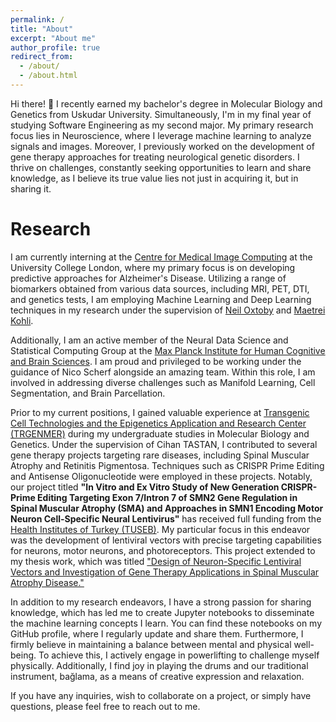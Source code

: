 ```yaml
---
permalink: /
title: "About"
excerpt: "About me"
author_profile: true
redirect_from: 
  - /about/
  - /about.html
---
```


Hi there! 👋 I recently earned my bachelor's degree in Molecular Biology and Genetics from Uskudar University. Simultaneously, I'm in my final year of studying Software Engineering as my second major. My primary research focus lies in Neuroscience, where I leverage machine learning to analyze signals and images. Moreover, I previously worked on the development of gene therapy approaches for treating neurological genetic disorders. I thrive on challenges, constantly seeking opportunities to learn and share knowledge, as I believe its true value lies not just in acquiring it, but in sharing it.

Research
======
I am currently interning at the [Centre for Medical Image Computing](https://www.ucl.ac.uk/medical-image-computing/centre-medical-image-computing-cmic) at the University College London, where my primary focus is on developing predictive approaches for Alzheimer's Disease. Utilizing a range of biomarkers obtained from various data sources, including MRI, PET, DTI, and genetics tests, I am employing Machine Learning and Deep Learning techniques in my research under the supervision of [Neil Oxtoby](https://iris.ucl.ac.uk/iris/browse/profile?upi=NOXTO55) and [Maetrei Kohli](http://www0.cs.ucl.ac.uk/people/M.Kohli.html).

Additionally, I am an active member of the Neural Data Science and Statistical Computing Group at the [Max Planck Institute for Human Cognitive and Brain Sciences](https://www.cbs.mpg.de/en). I am proud and privileged to be working under the guidance of Nico Scherf alongside an amazing team. Within this role, I am involved in addressing diverse challenges such as Manifold Learning, Cell Segmentation, and Brain Parcellation.

Prior to my current positions, I gained valuable experience at [Transgenic Cell Technologies and the Epigenetics Application and Research Center (TRGENMER)](https://uskudar.edu.tr/trgenmer/en) during my undergraduate studies in Molecular Biology and Genetics. Under the supervision of Cihan TASTAN, I contributed to several gene therapy projects targeting rare diseases, including Spinal Muscular Atrophy and Retinitis Pigmentosa. Techniques such as CRISPR Prime Editing and Antisense Oligonucleotide were employed in these projects. Notably, our project titled **"In Vitro and Ex Vitro Study of New Generation CRISPR-Prime Editing Targeting Exon 7/Intron 7 of SMN2 Gene Regulation in Spinal Muscular Atrophy (SMA) and Approaches in SMN1 Encoding Motor Neuron Cell-Specific Neural Lentivirus"** has received full funding from the [Health Institutes of Turkey (TUSEB)](https://www.tuseb.gov.tr/en/corporate/about-us). My particular focus in this endeavor was the development of lentiviral vectors with precise targeting capabilities for neurons, motor neurons, and photoreceptors. This project extended to my thesis work, which was titled ["Design of Neuron-Specific Lentiviral Vectors and Investigation of Gene Therapy Applications in Spinal Muscular Atrophy Disease."](https://www.researchgate.net/publication/372389163_Design_of_Neuron-specific_Lentiviral_Vectors_and_Investigation_of_Gene_Therapy_Applications_in_Spinal_Muscular_Atrophy_Disease)

In addition to my research endeavors, I have a strong passion for sharing knowledge, which has led me to create Jupyter notebooks to disseminate the machine learning concepts I learn. You can find these notebooks on my GitHub profile, where I regularly update and share them. Furthermore, I firmly believe in maintaining a balance between mental and physical well-being. To achieve this, I actively engage in powerlifting to challenge myself physically. Additionally, I find joy in playing the drums and our traditional instrument, bağlama, as a means of creative expression and relaxation.

If you have any inquiries, wish to collaborate on a project, or simply have questions, please feel free to reach out to me. 



